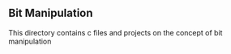 ## Bit Manipulation
This directory contains c files and projects on the concept of bit manipulation
